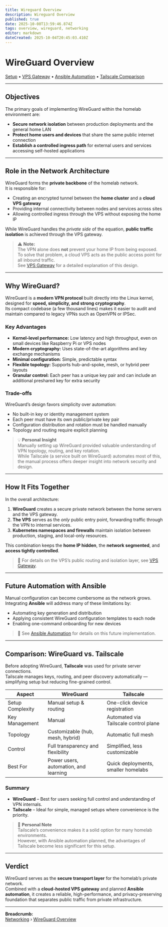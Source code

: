 ```yaml
---
title: Wireguard Overview
description: Wireguard Overview
published: true
date: 2025-10-08T13:59:46.874Z
tags: overview, wireguard, networking
editor: markdown
dateCreated: 2025-10-04T20:45:03.410Z
---
```


# WireGuard Overview

[Setup](./setup.md) • [VPS Gateway](./vps) • [Ansible Automation](./ansible-automation.md) • [Tailscale Comparison](./tailscale-comparison.md)

---

## Objectives
The primary goals of implementing WireGuard within the homelab environment are:

- **Secure network isolation** between production deployments and the general home LAN  
- **Protect home users and devices** that share the same public internet connection  
- **Establish a controlled ingress path** for external users and services accessing self-hosted applications  

---

## Role in the Network Architecture

WireGuard forms the **private backbone** of the homelab network.  
It is responsible for:
- Creating an encrypted tunnel between the **home cluster** and a **cloud VPS gateway**
- Providing internal connectivity between nodes and services across sites
- Allowing controlled ingress through the VPS without exposing the home IP

While WireGuard handles the *private side* of the equation, **public traffic isolation** is achieved through the VPS gateway.  

> ⚠️ **Note:**  
> The VPN alone does **not** prevent your home IP from being exposed.  
> To solve that problem, a cloud VPS acts as the public access point for all inbound traffic.  
> See [VPS Gateway](./vps) for a detailed explanation of this design.

---

## Why WireGuard?

WireGuard is a **modern VPN protocol** built directly into the Linux kernel, designed for **speed, simplicity, and strong cryptography**.  
Its compact codebase (a few thousand lines) makes it easier to audit and maintain compared to legacy VPNs such as OpenVPN or IPSec.

### Key Advantages
- **Kernel-level performance:** Low latency and high throughput, even on small devices like Raspberry Pi or VPS nodes  
- **Modern cryptography:** Uses state-of-the-art algorithms and key exchange mechanisms  
- **Minimal configuration:** Simple, predictable syntax  
- **Flexible topology:** Supports hub-and-spoke, mesh, or hybrid peer layouts  
- **Granular control:** Each peer has a unique key pair and can include an additional preshared key for extra security  

### Trade-offs
WireGuard’s design favors simplicity over automation:
- No built-in key or identity management system  
- Each peer must have its own public/private key pair  
- Configuration distribution and rotation must be handled manually  
- Topology and routing require explicit planning  

> 💡 **Personal Insight**  
> Manually setting up WireGuard provided valuable understanding of VPN topology, routing, and key rotation.  
> While Tailscale (a service built on WireGuard) automates most of this, the manual process offers deeper insight into network security and design.

---

## How It Fits Together

In the overall architecture:

1. **WireGuard** creates a secure private network between the home servers and the VPS gateway.  
2. **The VPS** serves as the *only* public entry point, forwarding traffic through the VPN to internal services.  
3. **Kubernetes namespaces and firewalls** maintain isolation between production, staging, and local-only resources.  

This combination keeps the **home IP hidden**, the **network segmented**, and **access tightly controlled**.

> 🔗 For details on the VPS’s public routing and isolation layer, see [VPS Gateway](./vps-gateway.md).

---

## Future Automation with Ansible

Manual configuration can become cumbersome as the network grows.  
Integrating **Ansible** will address many of these limitations by:

- Automating key generation and distribution  
- Applying consistent WireGuard configuration templates to each node  
- Enabling one-command onboarding for new devices  

> 🔗 See [Ansible Automation](./ansible-automation.md) for details on this future implementation.

---

## Comparison: WireGuard vs. Tailscale

Before adopting WireGuard, **Tailscale** was used for private server connections.  
Tailscale manages keys, routing, and peer discovery automatically — simplifying setup but reducing fine-grained control.

| Aspect | WireGuard | Tailscale |
|--------|------------|-----------|
| Setup Complexity | Manual setup & routing | One-click device registration |
| Key Management | Manual | Automated via Tailscale control plane |
| Topology | Customizable (hub, mesh, hybrid) | Automatic full mesh |
| Control | Full transparency and flexibility | Simplified, less customizable |
| Best For | Power users, automation, and learning | Quick deployments, smaller homelabs |

### Summary
- **WireGuard** – Best for users seeking full control and understanding of VPN internals.  
- **Tailscale** – Ideal for simple, managed setups where convenience is the priority.  

> 💬 **Personal Note**  
> Tailscale’s convenience makes it a solid option for many homelab environments.  
> However, with Ansible automation planned, the advantages of Tailscale become less significant for this setup.

---

## Verdict

WireGuard serves as the **secure transport layer** for the homelab’s private network.  
Combined with a **cloud-hosted VPS gateway** and planned **Ansible automation**, it creates a reliable, high-performance, and privacy-preserving foundation that separates public traffic from private infrastructure.

---

**Breadcrumb:**  
[Networking](../networking) › [WireGuard Overview](./wireguard)

